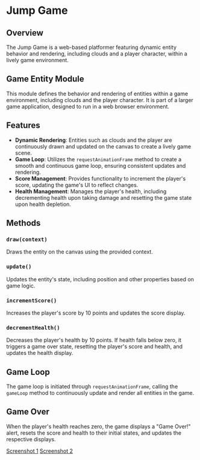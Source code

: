 # Jump Game

## Overview
The Jump Game is a web-based platformer featuring dynamic entity behavior and rendering, including clouds and a player character, within a lively game environment.


## Game Entity Module

This module defines the behavior and rendering of entities within a game environment, including clouds and the player character. It is part of a larger game application, designed to run in a web browser environment.

## Features

- **Dynamic Rendering**: Entities such as clouds and the player are continuously drawn and updated on the canvas to create a lively game scene.
- **Game Loop**: Utilizes the `requestAnimationFrame` method to create a smooth and continuous game loop, ensuring consistent updates and rendering.
- **Score Management**: Provides functionality to increment the player's score, updating the game's UI to reflect changes.
- **Health Management**: Manages the player's health, including decrementing health upon taking damage and resetting the game state upon health depletion.

## Methods

### `draw(context)`
Draws the entity on the canvas using the provided context.

### `update()`
Updates the entity's state, including position and other properties based on game logic.

### `incrementScore()`
Increases the player's score by 10 points and updates the score display.

### `decrementHealth()`
Decreases the player's health by 10 points. If health falls below zero, it triggers a game over state, resetting the player's score and health, and updates the health display.

## Game Loop
The game loop is initiated through `requestAnimationFrame`, calling the `gameLoop` method to continuously update and render all entities in the game.

## Game Over
When the player's health reaches zero, the game displays a "Game Over!" alert, resets the score and health to their initial states, and updates the respective displays.



[Screenshot 1](docs/assets/secondpage.PNG)
[Screenshot 2](docs/assets/thirdpage.PNG)